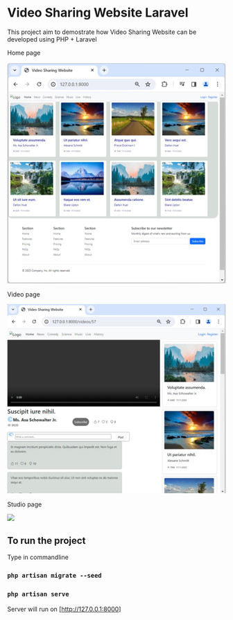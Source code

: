 # Video Sharing Website Laravel
This project aim to demostrate how Video Sharing Website can be developed using PHP + Laravel

Home page

<img src="public/home2.jpg">

Video page

<img src="public/video2.jpg">

Studio page

<img src="public/studio.jpg">

## To run the project

Type in commandline

### `php artisan migrate --seed `

### `php artisan serve`

Server will run on [http://127.0.0.1:8000]
